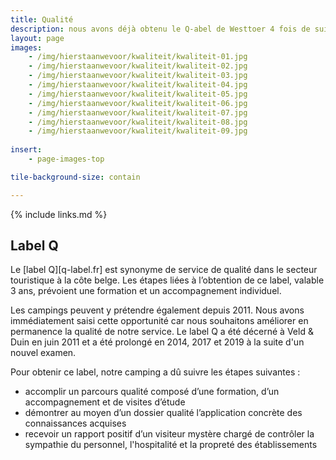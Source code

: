 ```yaml
---
title: Qualité
description: nous avons déjà obtenu le Q-abel de Westtoer 4 fois de suite
layout: page
images: 
    - /img/hierstaanwevoor/kwaliteit/kwaliteit-01.jpg
    - /img/hierstaanwevoor/kwaliteit/kwaliteit-02.jpg
    - /img/hierstaanwevoor/kwaliteit/kwaliteit-03.jpg
    - /img/hierstaanwevoor/kwaliteit/kwaliteit-04.jpg
    - /img/hierstaanwevoor/kwaliteit/kwaliteit-05.jpg
    - /img/hierstaanwevoor/kwaliteit/kwaliteit-06.jpg
    - /img/hierstaanwevoor/kwaliteit/kwaliteit-07.jpg
    - /img/hierstaanwevoor/kwaliteit/kwaliteit-08.jpg
    - /img/hierstaanwevoor/kwaliteit/kwaliteit-09.jpg
    
insert:
    - page-images-top

tile-background-size: contain    

---
```



{% include links.md %}


## Label Q
Le [label Q][q-label.fr] est synonyme de service de qualité dans le secteur touristique à la côte belge. Les étapes liées à l’obtention de ce label, valable 3 ans, prévoient une formation et un accompagnement individuel.

Les campings peuvent y prétendre également depuis 2011. Nous avons immédiatement saisi cette opportunité car nous souhaitons améliorer en permanence la qualité de notre service. Le label Q a été décerné à Veld & Duin en juin 2011 et a été prolongé en 2014, 2017 et 2019 à la suite d'un nouvel examen.  

Pour obtenir ce label, notre camping a dû suivre les étapes suivantes :

- accomplir un parcours qualité composé d’une formation, d’un accompagnement et de visites d’étude
- démontrer au moyen d’un dossier qualité l’application concrète des connaissances acquises
- recevoir un rapport positif d’un visiteur mystère chargé de contrôler la sympathie du personnel, l'hospitalité et la propreté des établissements

